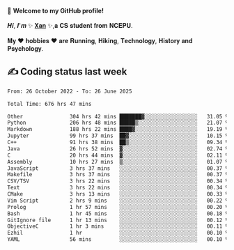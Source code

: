 🎉 **Welcome to my GitHub profile!**</br></br>
𝑯𝒊, 𝑰'𝒎 ✨ [𝐗𝐚𝐧](https://xancoding.cn/) ✨,𝐚 𝐂𝐒 𝐬𝐭𝐮𝐝𝐞𝐧𝐭 𝐟𝐫𝐨𝐦 𝐍𝐂𝐄𝐏𝐔.</br></br>
𝐌𝐲 ❤ 𝐡𝐨𝐛𝐛𝐢𝐞𝐬 ❤ 𝐚𝐫𝐞 𝐑𝐮𝐧𝐧𝐢𝐧𝐠, 𝐇𝐢𝐤𝐢𝐧𝐠, 𝐓𝐞𝐜𝐡𝐧𝐨𝐥𝐨𝐠𝐲, 𝐇𝐢𝐬𝐭𝐨𝐫𝐲 𝐚𝐧𝐝 𝐏𝐬𝐲𝐜𝐡𝐨𝐥𝐨𝐠𝐲.

## ✍️ Coding status last week
<!--START_SECTION:waka-->

```txt
From: 26 October 2022 - To: 26 June 2025

Total Time: 676 hrs 47 mins

Other               304 hrs 42 mins ███████▓░░░░░░░░░░░░░░░░░   31.05 %
Python              206 hrs 48 mins █████▒░░░░░░░░░░░░░░░░░░░   21.07 %
Markdown            188 hrs 22 mins ████▓░░░░░░░░░░░░░░░░░░░░   19.19 %
Jupyter             99 hrs 37 mins  ██▓░░░░░░░░░░░░░░░░░░░░░░   10.15 %
C++                 91 hrs 38 mins  ██▒░░░░░░░░░░░░░░░░░░░░░░   09.34 %
Java                26 hrs 52 mins  ▓░░░░░░░░░░░░░░░░░░░░░░░░   02.74 %
C                   20 hrs 44 mins  ▓░░░░░░░░░░░░░░░░░░░░░░░░   02.11 %
Assembly            10 hrs 27 mins  ▒░░░░░░░░░░░░░░░░░░░░░░░░   01.07 %
JavaScript          3 hrs 37 mins   ░░░░░░░░░░░░░░░░░░░░░░░░░   00.37 %
Makefile            3 hrs 37 mins   ░░░░░░░░░░░░░░░░░░░░░░░░░   00.37 %
CSV/TSV             3 hrs 22 mins   ░░░░░░░░░░░░░░░░░░░░░░░░░   00.34 %
Text                3 hrs 22 mins   ░░░░░░░░░░░░░░░░░░░░░░░░░   00.34 %
CMake               3 hrs 13 mins   ░░░░░░░░░░░░░░░░░░░░░░░░░   00.33 %
Vim Script          2 hrs 9 mins    ░░░░░░░░░░░░░░░░░░░░░░░░░   00.22 %
Prolog              1 hr 57 mins    ░░░░░░░░░░░░░░░░░░░░░░░░░   00.20 %
Bash                1 hr 45 mins    ░░░░░░░░░░░░░░░░░░░░░░░░░   00.18 %
GitIgnore file      1 hr 13 mins    ░░░░░░░░░░░░░░░░░░░░░░░░░   00.12 %
ObjectiveC          1 hr 3 mins     ░░░░░░░░░░░░░░░░░░░░░░░░░   00.11 %
Ezhil               1 hr            ░░░░░░░░░░░░░░░░░░░░░░░░░   00.10 %
YAML                56 mins         ░░░░░░░░░░░░░░░░░░░░░░░░░   00.10 %
```

<!--END_SECTION:waka-->


<!-- ## 📈 My GitHub Stats
<p align="center">
    <img height="137px" src="https://github-readme-stats.vercel.app/api?username=Xancoding&hide_title=true&hide_border=true&show_icons=trueline_height=21&text_color=000&icon_color=000&bg_color=0,ea6161,ffc64d,fffc4d,52fa5a&theme=graywhite" /> 
    <img src="https://github-readme-stats.vercel.app/api/top-langs/?username=Xancoding&hide_title=true&hide_border=true&layout=compact&langs_count=6&text_color=000&icon_color=fff&bg_color=0,52fa5a,4dfcff,c64dff&theme=graywhite" /> 
</p> -->

<!-- ## 🔥 My GitHub activities of last 31 days.
<div align="center"> <img src="https://activity-graph.herokuapp.com/graph?username=XanCoding&theme=xcode" /> </div> -->

<!-- <p align="center"> 
  Visitor count<br/>
  <img src="https://profile-counter.glitch.me/xancoding/count.svg" />
</p> -->
